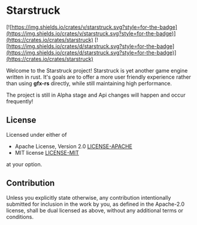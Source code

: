 # Starstruck
[![https://img.shields.io/crates/v/starstruck.svg?style=for-the-badge](https://img.shields.io/crates/v/starstruck.svg?style=for-the-badge)](https://crates.io/crates/starstruck) [![https://img.shields.io/crates/d/starstruck.svg?style=for-the-badge](https://img.shields.io/crates/d/starstruck.svg?style=for-the-badge)](https://crates.io/crates/starstruck)

Welcome to the Starstruck project! Starstruck is yet another game engine written in rust. It's goals are to offer a more user friendly experience rather than using **gfx-rs** directly, while still maintaining high performance.

The project is still in Alpha stage and Api changes will happen and occur frequently!

## License

Licensed under either of

 * Apache License, Version 2.0
   [LICENSE-APACHE](LICENSE-APACHE)
 * MIT license
   [LICENSE-MIT](LICENSE-MIT)

at your option.

## Contribution

Unless you explicitly state otherwise, any contribution intentionally submitted
for inclusion in the work by you, as defined in the Apache-2.0 license, shall be
dual licensed as above, without any additional terms or conditions.